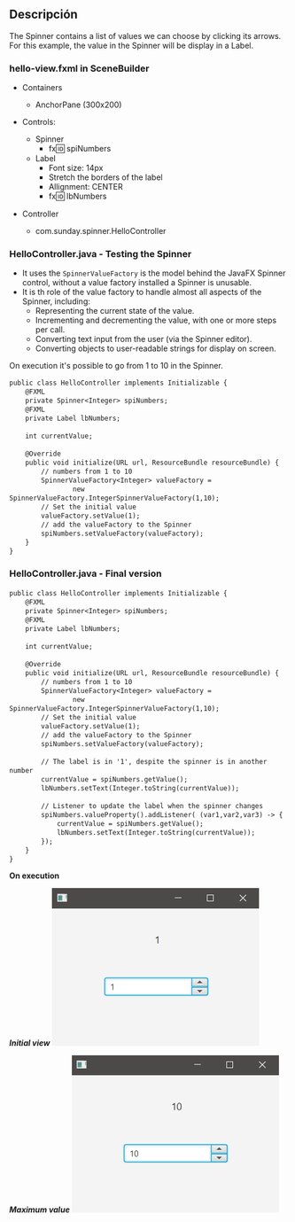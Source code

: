 ## Descripción

The Spinner contains a list of values we can choose by clicking its arrows.  
For this example, the value in the Spinner will be display in a Label.

### hello-view.fxml in SceneBuilder

- Containers
  - AnchorPane (300x200)
  

- Controls:
  - Spinner
    - fx:id: spiNumbers
  - Label
    - Font size: 14px
    - Stretch the borders of the label
    - Allignment: CENTER
    - fx:id: lbNumbers


- Controller
  - com.sunday.spinner.HelloController

### HelloController.java - Testing the Spinner

- It uses the `SpinnerValueFactory` is the model behind the JavaFX Spinner control, without a value factory installed a Spinner is unusable.  
- It is th role of the value factory to handle almost all aspects of the Spinner, including:
  - Representing the current state of the value.
  - Incrementing and decrementing the value, with one or more steps per call.
  - Converting text input from the user (via the Spinner editor).
  - Converting objects to user-readable strings for display on screen.

On execution it's possible to go from 1 to 10 in the Spinner.
~~~
public class HelloController implements Initializable {
    @FXML
    private Spinner<Integer> spiNumbers;
    @FXML
    private Label lbNumbers;

    int currentValue;

    @Override
    public void initialize(URL url, ResourceBundle resourceBundle) {
        // numbers from 1 to 10
        SpinnerValueFactory<Integer> valueFactory =
                new SpinnerValueFactory.IntegerSpinnerValueFactory(1,10);
        // Set the initial value
        valueFactory.setValue(1);
        // add the valueFactory to the Spinner
        spiNumbers.setValueFactory(valueFactory);
    }
}
~~~

### HelloController.java - Final version

~~~
public class HelloController implements Initializable {
    @FXML
    private Spinner<Integer> spiNumbers;
    @FXML
    private Label lbNumbers;

    int currentValue;

    @Override
    public void initialize(URL url, ResourceBundle resourceBundle) {
        // numbers from 1 to 10
        SpinnerValueFactory<Integer> valueFactory =
                new SpinnerValueFactory.IntegerSpinnerValueFactory(1,10);
        // Set the initial value
        valueFactory.setValue(1);
        // add the valueFactory to the Spinner
        spiNumbers.setValueFactory(valueFactory);

        // The label is in '1', despite the spinner is in another number
        currentValue = spiNumbers.getValue();
        lbNumbers.setText(Integer.toString(currentValue));

        // Listener to update the label when the spinner changes
        spiNumbers.valueProperty().addListener( (var1,var2,var3) -> {
            currentValue = spiNumbers.getValue();
            lbNumbers.setText(Integer.toString(currentValue));
        });
    }
}
~~~

**On execution**

***Initial view***
![](src/main/resources/images/initial-view.png)

***Maximum value***
![](src/main/resources/images/maximum-value.png)




